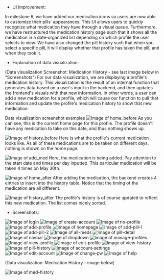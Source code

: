 - UI Improvement:

In milestone 6, we have added our medication icons so users are now able to customize their pills' appearances. This UI allows users to quickly recognize what medication they have through a visual queue. Furthermore, we have restructured the medication history page such that it shows all the medication in a date-organized list depending on which profile the user selects to view. We have also changed the pill history such that when you select a specific pill, it will display whether that profile has taken the pill, and when they took it.

- Explanation of data visualization:

(Data visualization Screenshot: Medication History - see last image below in "Screenshots")
For our data visualization, we are displaying a profile's medication history. This visualization is the result of an internal function that generates data based on a user's input in the backend, and then updates the frontend's visuals with that new information. In other words, a user can add a new medication for a profile, which will cause our function to pull that information and update the profile's medication history to show that new medication.

Data visualization screenshot examples
![Image of home_before](screenshots/home_before.png)
As you can see, this is the current home page for this profile. The profile doesn't have any medication to take on this date, and thus nothing shows up. 

![Image of history_before](screenshots/history_before.png)
Here is what the profile's current medication looks like. As all of these medications are to be taken on different days, nothing is shown on the home page.


![Image of add_med](screenshots/add_med.png)
Here, the medication is being added. Pay attention to the start date and times per day inputted. This particular medication will be taken 4 times on May 30th.

![Image of home_after](screenshots/home_after.png)
After adding the medication, the backend creates 4 entries to insert into the history table. Notice that the timing of the medication are all different. 

![Image of history_after](screenshots/history_after.png)
The profile's history is of course updated to reflect this new medication. The list comes nicely sorted.





- Screenshots:

![Image of login](screenshots/login.png)
![Image of create-account](screenshots/create-account.png)
![Image of no-profile](screenshots/no-profile.png)
![Image of add-profile](screenshots/add-profile.png)
![Image of homepage](screenshots/homepage.PNG)
![Image of add-pill-1](screenshots/add-pill-1.PNG)
![Image of add-pill-2](screenshots/add-pill-2.PNG)
![Image of all-meds](screenshots/all-meds.PNG)
![Image of pill-detail](screenshots/pill-detail.PNG)
![Image of navbar](screenshots/navbar.PNG)
![Image of dropdown](screenshots/dropdown.PNG)
![Image of manage-profiles](screenshots/manage-profiles.PNG)
![Image of view-profile](screenshots/view-profile.PNG)
![Image of edit-profile](screenshots/edit-profile.PNG)
![Image of view-history](screenshots/view-history.PNG)
![Image of pill-history](screenshots/pill-history.png)
![Image of account-settings](screenshots/account-settings.png)
![Image of edit-account](screenshots/edit-account.PNG)
![Image of change-pw](screenshots/change-pw.PNG)
![Image of help](screenshots/help.PNG)

(Data visualization: Medication History - image below)

![Image of med-history](screenshots/med-history.PNG)

